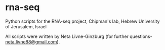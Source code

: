 # rna-seq
Python scripts for the RNA-seq project, Chipman's lab, Hebrew University of Jerusalem, Israel

All scripts were written by Neta Livne-Ginzburg (for further questions- neta.livne88@gmail.com).

